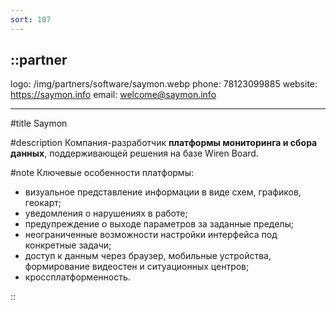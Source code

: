 ```yaml
---
sort: 107
---
```


::partner
---
logo: /img/partners/software/saymon.webp
phone: 78123099885
website: https://saymon.info
email: welcome@saymon.info

[//]: # (TODO разобраться нужно их или новых)
---

#title
Saymon

#description
Компания-разработчик **платформы мониторинга и сбора данных**, поддерживающей решения на базе Wiren Board.

#note
Ключевые особенности платформы:
* визуальное представление информации в виде схем, графиков, геокарт;
* уведомления о нарушениях в работе;
* предупреждение о выходе параметров за заданные пределы;
* неограниченные возможности настройки интерфейса под конкретные задачи;
* доступ к данным через браузер, мобильные устройства, формирование видеостен и ситуационных центров;
* кроссплатформенность.

::
